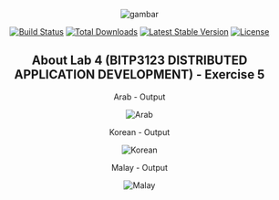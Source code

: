 <div align="center">

![gambar](https://user-images.githubusercontent.com/44885554/111614173-40a4c700-881a-11eb-9b41-bddf349426b7.jpg)

<p align="center">
<a href="https://travis-ci.org/laravel/framework"><img src="https://travis-ci.org/laravel/framework.svg" alt="Build Status"></a>
<a href="https://packagist.org/packages/laravel/framework"><img src="https://poser.pugx.org/laravel/framework/d/total.svg" alt="Total Downloads"></a>
<a href="https://packagist.org/packages/laravel/framework"><img src="https://poser.pugx.org/laravel/framework/v/stable.svg" alt="Latest Stable Version"></a>
<a href="https://packagist.org/packages/laravel/framework"><img src="https://poser.pugx.org/laravel/framework/license.svg" alt="License"></a>
</p>

## About Lab 4 (BITP3123 DISTRIBUTED APPLICATION DEVELOPMENT) - Exercise 5

Arab - Output

![Arab](https://user-images.githubusercontent.com/44885554/114172725-9deaee80-9968-11eb-925a-5e6e255f65f5.jpg)

Korean - Output

![Korean](https://user-images.githubusercontent.com/44885554/114172763-ae9b6480-9968-11eb-9e84-2e9ce95fc9c9.jpg)

Malay - Output

![Malay](https://user-images.githubusercontent.com/44885554/114172776-b4914580-9968-11eb-8ecc-c1ca800f45ae.jpg)

</div>
